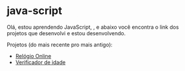 # java-script
 
Olá, estou aprendendo JavaScript, , e abaixo você encontra o link dos projetos que desenvolvi e estou desenvolvendo.

Projetos (do mais recente pro mais antigo):

<ul>
  <li><a href="https://edilaine-as.github.io/java-script/relogio/index.html" target="_blank">Relógio Online</a></li>
  <li><a href="https://edilaine-as.github.io/java-script/verificador-idade/index.html" target="_blank">Verificador de idade</a></li>
</ul>
